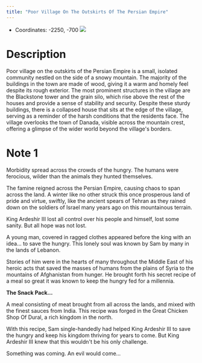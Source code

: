 ```yaml
---
title: "Poor Village On The Outskirts Of The Persian Empire"
---
```

-  Coordinates: -2250, -700
![](BNB-Survival/images/Pasted%20image%2020230203235625.png)
# Description
Poor village on the outskirts of the Persian Empire is a small, isolated community nestled on the side of a snowy mountain. The majority of the buildings in the town are made of wood, giving it a warm and homely feel despite its rough exterior. The most prominent structures in the village are the Blackstone tower and the grain silo, which rise above the rest of the houses and provide a sense of stability and security. Despite these sturdy buildings, there is a collapsed house that sits at the edge of the village, serving as a reminder of the harsh conditions that the residents face. The village overlooks the town of Danada, visible across the mountain crest, offering a glimpse of the wider world beyond the village's borders.

# Note 1
Morbidity spread across the crowds of the hungry. The humans were ferocious, wilder than the animals they hunted themselves.

The famine reigned across the Persian Empire, causing chaos to span across the land.
A winter like no other struck this once prosperous land of pride and virtue, swiftly, like the ancient spears of Tehran as they rained down on the soldiers of Israel many years ago on this mountainous terrain.

King Ardeshir III lost all control over his people and himself, lost some sanity. But all hope was not lost.

A young man, covered in ragged clothes appeared before the king with an idea... to save the hungry. This lonely soul was known by Sam by many in the lands of Lebanon.

Stories of him were in the hearts of many throughout the Middle East of his heroic acts that saved the masses of humans from the plains of Syria to the mountains of Afghanistan from hunger.
He brought forth his secret recipe of a meal so great it was known to keep the hungry fed for a millennia.

**The Snack Pack...**

A meal consisting of meat brought from all across the lands, and mixed with the finest sauces from India. This recipe was forged in the Great Chicken Shop Of Dural, a rich kingdom in the north.

With this recipe, Sam single-handedly had helped King Ardeshir III to save the hungry and keep his kingdom thriving for years to come. 
But King Ardeshir III knew that this wouldn't be his only challenge.

Something was coming. An evil would come...